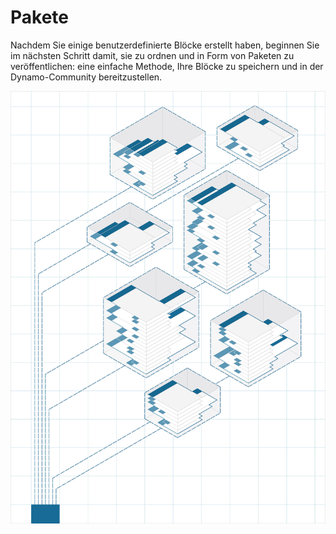 

# Pakete

Nachdem Sie einige benutzerdefinierte Blöcke erstellt haben, beginnen Sie im nächsten Schritt damit, sie zu ordnen und in Form von Paketen zu veröffentlichen: eine einfache Methode, Ihre Blöcke zu speichern und in der Dynamo-Community bereitzustellen.

![IMAGE](images/10/packages_cover01.jpg)

